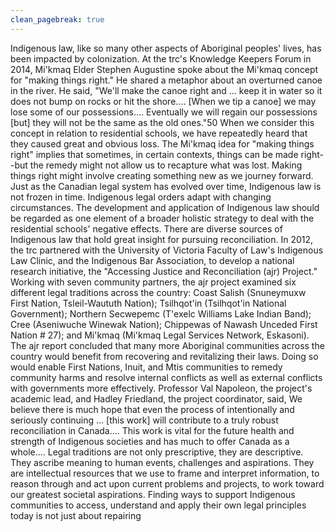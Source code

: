 ```yaml
---
clean_pagebreak: true
---
```


Indigenous law, like so many other aspects of Aboriginal peoples' lives, has been impacted by colonization. At the trc's Knowledge Keepers Forum in 2014, Mi'kmaq Elder Stephen Augustine spoke about the Mi'kmaq concept for "making things right." He shared a metaphor about an overturned canoe in the river. He said, "We'll make the canoe right and ... keep it in water so it does not bump on rocks or hit the shore.... [When we tip a canoe] we may lose some of our possessions.... Eventually we will regain our possessions [but] they will not be the same as the old ones."50
When we consider this concept in relation to residential schools, we have repeatedly heard that they caused great and obvious loss. The Mi'kmaq idea for "making things right" implies that sometimes, in certain contexts, things can be made right--but the remedy might not allow us to recapture what was lost. Making things right might involve creating something new as we journey forward. Just as the Canadian legal system has evolved over time, Indigenous law is not frozen in time. Indigenous legal orders adapt with changing circumstances. The development and application of Indigenous law should be regarded as one element of a broader holistic strategy to deal with the residential schools' negative effects.
There are diverse sources of Indigenous law that hold great insight for pursuing reconciliation. In 2012, the trc partnered with the University of Victoria Faculty of Law's Indigenous Law Clinic, and the Indigenous Bar Association, to develop a national research initiative, the "Accessing Justice and Reconciliation (ajr) Project." Working with seven community partners, the ajr project examined six different legal traditions across the country: Coast Salish (Snuneymuxw First Nation, Tsleil-Waututh Nation); Tsilhqot'in (Tsilhqot'in National Government); Northern Secwepemc (T'exelc Williams Lake Indian Band); Cree (Aseniwuche Winewak Nation); Chippewas of Nawash Unceded First Nation # 27); and Mi'kmaq (Mi'kmaq Legal Services Network, Eskasoni).
The ajr report concluded that many more Aboriginal communities across the country would benefit from recovering and revitalizing their laws. Doing so would enable First Nations, Inuit, and Mtis communities to remedy community harms and resolve internal conflicts as well as external conflicts with governments more effectively. Professor Val Napoleon, the project's academic lead, and Hadley Friedland, the project coordinator, said,
We believe there is much hope that even the process of intentionally and seriously continuing ... [this work] will contribute to a truly robust reconciliation in Canada.... This work is vital for the future health and strength of Indigenous societies and has much to offer Canada as a whole.... Legal traditions are not only prescriptive, they are descriptive. They ascribe meaning to human events, challenges and aspirations. They are intellectual resources that we use to frame and interpret information, to reason through and act upon current problems and projects, to work toward our greatest societal aspirations. Finding ways to support Indigenous communities to access, understand and apply their own legal principles today is not just about repairing
